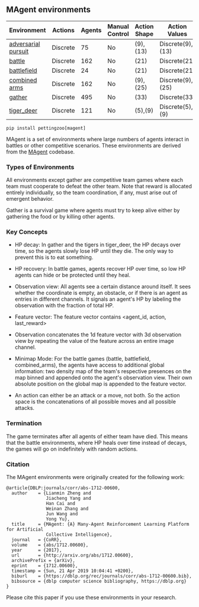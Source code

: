 
## MAgent environments

| Environment                                       | Actions  | Agents | Manual Control | Action Shape | Action Values    | Observation Shape      | Observation Values |
|---------------------------------------------------|----------|--------|----------------|--------------|------------------|------------------------|--------------------|
| [adversarial pursuit](magent/adversarial_pursuit) | Discrete | 75     | No             | (9),(13)     | Discrete(9),(13) | (10,10,19), (9,9,15)   | [0,2]              |
| [battle](magent/battle)                           | Discrete | 162    | No             | (21)         | Discrete(21)     | (13,13,41)             | [0,2]              |
| [battlefield](magent/battlefield)                 | Discrete | 24     | No             | (21)         | Discrete(21)     | (13,13,41)             | [0,2]              |
| [combined arms](magent/combined_arms)             | Discrete | 162    | No             | (9),(25)     | Discrete(9),(25) | (13,13,35), (13,13,51) | [0,2]              |
| [gather](magent/gather)                           | Discrete | 495    | No             | (33)         | Discrete(33)     | (15,15,43)             | [0,2]              |
| [tiger_deer](magent/tiger_deer)                   | Discrete | 121    | No             | (5),(9)      | Discrete(5),(9)  | (3,3,21), (9,9,25)     | [0,2]              |



`pip install pettingzoo[magent]`

MAgent is a set of environments where large numbers of agents interact in battles or other competitive scenarios.
These environments are derived from the [MAgent](https://github.com/geek-ai/MAgent) codebase.

### Types of Environments

All environments except gather are competitive team games where each team must cooperate to defeat the other team. Note that reward is allocated entirely individually, so the team coordination, if any, must arise out of emergent behavior.

Gather is a survival game where agents must try to keep alive either by gathering the food or by killing other agents.

### Key Concepts

* HP decay: In gather and the tigers in tiger_deer, the HP decays over time, so the agents slowly lose HP until they die. The only way to prevent this is to eat something.

* HP recovery: In battle games, agents recover HP over time, so low HP agents can hide or be protected until they heal.

* Observation view: All agents see a certain distance around itself. It sees whether the coordinate is empty, an obstacle, or if there is an agent as entries in different channels. It signals an agent's HP by labeling the observation with the fraction of total HP.

* Feature vector: The feature vector contains <agent_id, action, last_reward>

* Observation concatenates the 1d feature vector with 3d observation view by repeating the value of the feature across an entire image channel.

* Minimap Mode: For the battle games (battle, battlefield, combined_arms), the agents have access to additional global information: two density map of the team's respective presences on the map binned and appended onto the agent's observation view. Their own absolute position on the global map is appended to the feature vector.

* An action can either be an attack or a move, not both. So the action space is the concatenations of all possible moves and all possible attacks.  

### Termination

The game terminates after all agents of either team have died. This means that the battle environments, where HP heals over time instead of decays, the games will go on indefinitely with random actions.


### Citation

The MAgent environments were originally created for the following work:

```
@article{DBLP:journals/corr/abs-1712-00600,
  author    = {Lianmin Zheng and
               Jiacheng Yang and
               Han Cai and
               Weinan Zhang and
               Jun Wang and
               Yong Yu},
  title     = {MAgent: {A} Many-Agent Reinforcement Learning Platform for Artificial
               Collective Intelligence},
  journal   = {CoRR},
  volume    = {abs/1712.00600},
  year      = {2017},
  url       = {http://arxiv.org/abs/1712.00600},
  archivePrefix = {arXiv},
  eprint    = {1712.00600},
  timestamp = {Sun, 21 Apr 2019 10:04:41 +0200},
  biburl    = {https://dblp.org/rec/journals/corr/abs-1712-00600.bib},
  bibsource = {dblp computer science bibliography, https://dblp.org}
}
```

Please cite this paper if you use these environments in your research.
